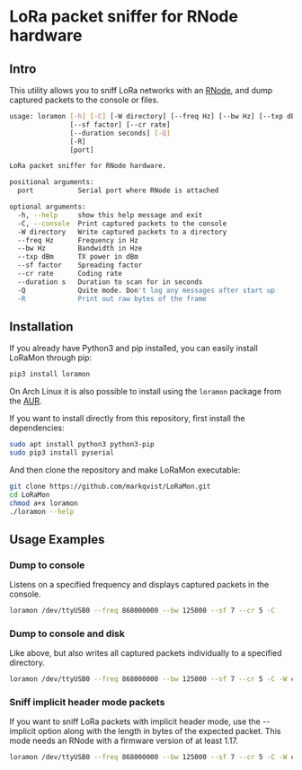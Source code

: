 # LoRa packet sniffer for RNode hardware

## Intro

This utility allows you to sniff LoRa networks with an [RNode](https://unsigned.io/projects/rnode/), and dump captured packets to the console or files.

```sh
usage: loramon [-h] [-C] [-W directory] [--freq Hz] [--bw Hz] [--txp dBm]
               [--sf factor] [--cr rate]
               [--duration seconds] [-Q]
               [-R]
               [port]

LoRa packet sniffer for RNode hardware.

positional arguments:
  port           Serial port where RNode is attached

optional arguments:
  -h, --help     show this help message and exit
  -C, --console  Print captured packets to the console
  -W directory   Write captured packets to a directory
  --freq Hz      Frequency in Hz
  --bw Hz        Bandwidth in Hze
  --txp dBm      TX power in dBm
  --sf factor    Spreading factor
  --cr rate      Coding rate
  --duration s   Duration to scan for in seconds
  -Q             Quite mode. Don't log any messages after start up
  -R             Print out raw bytes of the frame
```

## Installation

If you already have Python3 and pip installed, you can easily install LoRaMon through pip:

```sh
pip3 install loramon
```

On Arch Linux it is also possible to install using the `loramon` package from the [AUR](https://aur.archlinux.org/packages/loramon).

If you want to install directly from this repository, first install the dependencies:

```sh
sudo apt install python3 python3-pip
sudo pip3 install pyserial
```

And then clone the repository and make LoRaMon executable:

```sh
git clone https://github.com/markqvist/LoRaMon.git
cd LoRaMon
chmod a+x loramon
./loramon --help
```

## Usage Examples

### Dump to console

Listens on a specified frequency and displays captured packets in the console.

```sh
loramon /dev/ttyUSB0 --freq 868000000 --bw 125000 --sf 7 --cr 5 -C
```

### Dump to console and disk

Like above, but also writes all captured packets individually to a specified directory.

```sh
loramon /dev/ttyUSB0 --freq 868000000 --bw 125000 --sf 7 --cr 5 -C -W capturedir
```

### Sniff implicit header mode packets

If you want to sniff LoRa packets with implicit header mode, use the --implicit option along with the length in bytes of the expected packet. This mode needs an RNode with a firmware version of at least 1.17.

```sh
loramon /dev/ttyUSB0 --freq 868000000 --bw 125000 --sf 7 --cr 5 -C -W capturedir --implicit 12
```
